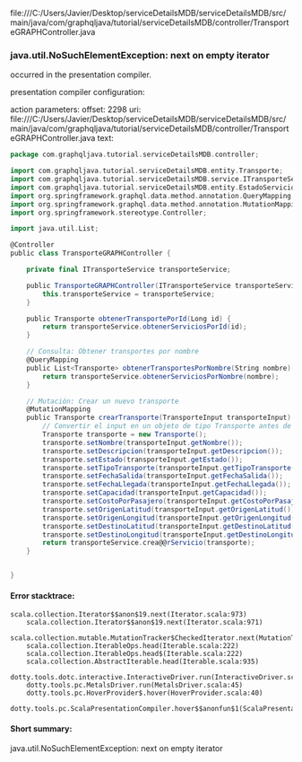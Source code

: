 file:///C:/Users/Javier/Desktop/serviceDetailsMDB/serviceDetailsMDB/src/main/java/com/graphqljava/tutorial/serviceDetailsMDB/controller/TransporteGRAPHController.java
### java.util.NoSuchElementException: next on empty iterator

occurred in the presentation compiler.

presentation compiler configuration:


action parameters:
offset: 2298
uri: file:///C:/Users/Javier/Desktop/serviceDetailsMDB/serviceDetailsMDB/src/main/java/com/graphqljava/tutorial/serviceDetailsMDB/controller/TransporteGRAPHController.java
text:
```scala
package com.graphqljava.tutorial.serviceDetailsMDB.controller;

import com.graphqljava.tutorial.serviceDetailsMDB.entity.Transporte;
import com.graphqljava.tutorial.serviceDetailsMDB.service.ITransporteService;
import com.graphqljava.tutorial.serviceDetailsMDB.entity.EstadoServicio;
import org.springframework.graphql.data.method.annotation.QueryMapping;
import org.springframework.graphql.data.method.annotation.MutationMapping;
import org.springframework.stereotype.Controller;

import java.util.List;

@Controller
public class TransporteGRAPHController {

    private final ITransporteService transporteService;

    public TransporteGRAPHController(ITransporteService transporteService) {
        this.transporteService = transporteService;
    }

    public Transporte obtenerTransportePorId(Long id) {
        return transporteService.obtenerServiciosPorId(id);
    }

    // Consulta: Obtener transportes por nombre
    @QueryMapping
    public List<Transporte> obtenerTransportesPorNombre(String nombre) {
        return transporteService.obtenerServiciosPorNombre(nombre);
    }

    // Mutación: Crear un nuevo transporte
    @MutationMapping
    public Transporte crearTransporte(TransporteInput transporteInput) {
        // Convertir el input en un objeto de tipo Transporte antes de pasarlo al servicio
        Transporte transporte = new Transporte();
        transporte.setNombre(transporteInput.getNombre());
        transporte.setDescripcion(transporteInput.getDescripcion());
        transporte.setEstado(transporteInput.getEstado());
        transporte.setTipoTransporte(transporteInput.getTipoTransporte());
        transporte.setFechaSalida(transporteInput.getFechaSalida());
        transporte.setFechaLlegada(transporteInput.getFechaLlegada());
        transporte.setCapacidad(transporteInput.getCapacidad());
        transporte.setCostoPorPasajero(transporteInput.getCostoPorPasajero());
        transporte.setOrigenLatitud(transporteInput.getOrigenLatitud());
        transporte.setOrigenLongitud(transporteInput.getOrigenLongitud());
        transporte.setDestinoLatitud(transporteInput.getDestinoLatitud());
        transporte.setDestinoLongitud(transporteInput.getDestinoLongitud());
        return transporteService.crea@@rServicio(transporte);
    }


}

```



#### Error stacktrace:

```
scala.collection.Iterator$$anon$19.next(Iterator.scala:973)
	scala.collection.Iterator$$anon$19.next(Iterator.scala:971)
	scala.collection.mutable.MutationTracker$CheckedIterator.next(MutationTracker.scala:76)
	scala.collection.IterableOps.head(Iterable.scala:222)
	scala.collection.IterableOps.head$(Iterable.scala:222)
	scala.collection.AbstractIterable.head(Iterable.scala:935)
	dotty.tools.dotc.interactive.InteractiveDriver.run(InteractiveDriver.scala:164)
	dotty.tools.pc.MetalsDriver.run(MetalsDriver.scala:45)
	dotty.tools.pc.HoverProvider$.hover(HoverProvider.scala:40)
	dotty.tools.pc.ScalaPresentationCompiler.hover$$anonfun$1(ScalaPresentationCompiler.scala:376)
```
#### Short summary: 

java.util.NoSuchElementException: next on empty iterator